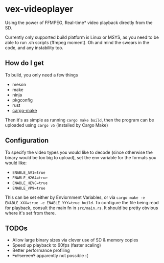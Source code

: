 # vex-videoplayer

Using the power of FFMPEG, Real-time* video playback directly from the SD.

Currently only supported build platform is Linux or MSYS, as you need to be able to run .sh scripts (ffmpeg moment).
Oh and mind the swears in the code, and any instability too.

## How do I get

To build, you only need a few things

- meson
- make
- ninja
- pkgconfig
- rust
- [cargo-make](https://github.com/sagiegurari/cargo-make)

Then it's as simple as running `cargo make build`, then the program can be uploaded using `cargo v5` (installed by Cargo Make)

## Configuration

To specify the video types you would like to decode (since otherwise the binary would be too big to upload), set the env variable for the formats you would like:

- `ENABLE_AV1=true`
- `ENABLE_H264=true`
- `ENABLE_HEVC=true`
- `ENABLE_VP9=true`

This can be set either by Enviornment Variables, or via `cargo make -e ENABLE_XXX=true -e ENABLE_YYY=true build`.
To configure the file being read for playback, consult the main fn in `src/main.rs`. It should be pretty obvious where it's set from there.

## TODOs

- Allow large binary sizes via clever use of SD & memory copies
- Speed up playback to 60fps (faster scaling)
- Better performance profiling
- ~~Fullscreen?~~ apparently not possible :(
